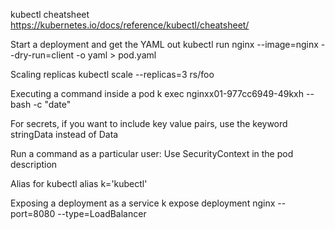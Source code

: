 kubectl cheatsheet
https://kubernetes.io/docs/reference/kubectl/cheatsheet/

Start a deployment and get the YAML out
kubectl run nginx --image=nginx --dry-run=client -o yaml > pod.yaml

Scaling replicas
kubectl scale --replicas=3 rs/foo  

Executing a command inside a pod
k exec nginxx01-977cc6949-49kxh -- bash -c "date"

For secrets, if you want to include key value pairs, use the keyword stringData instead of Data

Run a command as a particular user:
Use SecurityContext in the pod description

Alias for kubectl
alias k='kubectl'

Exposing a deployment as a service
k expose deployment nginx --port=8080 --type=LoadBalancer